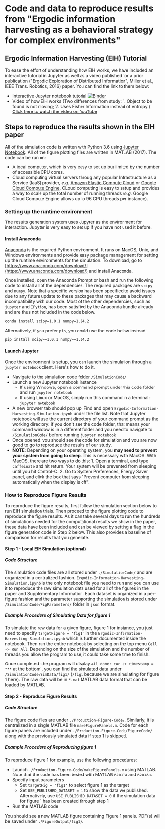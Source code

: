 # Code and data to reproduce results from "Ergodic information harvesting as a behavioral strategy for complex environments"

## Ergodic Information Harvesting (EIH) Tutorial
To ease the effort of understanding how EIH works, we have included an interactive tutorial in Jupyter as well as a video published for a prior publication ("Ergodic Exploration of Distributed Information", Miller et al., IEEE Trans. Robotics, 2016) paper. You can find the link to them below:
- Interactive Jupyter notebook tutorial [![Binder](https://mybinder.org/badge.svg)](https://mybinder.org/v2/gh/MacIver-Lab/Ergodic-Information-Harvesting/master?filepath=Tutorial%2FErgodic_Information_Harvesting_Tutorial.ipynb)
- Video of how EIH works (Two differences from study: 1. Object to be found is not moving; 2. Uses Fisher Information instead of entropy.) [Click here to watch the video on YouTube](https://youtu.be/QZ9fGYmJ0G0)

## Steps to reproduce the results shown in the EIH paper
All of the simulation code is written with Python 3.6 using [Jupyter Notebook](http://jupyter.org/). All of the figure plotting files are written in MATLAB (2017). The code can be run on:
- A local computer, which is very easy to set up but limited by the number of accessible CPU cores.
- Cloud computing virtual servers throug any popular Infrastructure as a Service (IaaS) provider, *e.g.* [Amazon Elastic Compute Cloud](https://aws.amazon.com/ec2/) or [Google Cloud Compute Engine](https://cloud.google.com/compute/). CLoud computing is easy to setup and provides a way to scale up the total number of running threads (*e.g.* Google Cloud Compute Engine allows up to 96 CPU threads per instance).

### Setting up the runtime environment
The results generation system uses Jupyter as the environment for interaction. Jupyter is very easy to set up if you have not used it before.

#### Install Anaconda 
[Anaconda](https://www.anaconda.com/download/) is the required Python environment. It runs on MacOS, Unix, and Windows environments and provide easy package management for setting up the runtime environments for the simulation. To download, go to [https://www.anaconda.com/download/](https://www.anaconda.com/download/) and install Anaconda.

Once installed, open the Anaconda Prompt or bash and run the following code to install all of the dependencies.
The required packages are `scipy` and `numpy`. Note that a specific version has been specified to avoid issues due to any future update to these packages that may cause a backward incompatibility with our code. Most of the other dependencies, such as `jupyter` and `IPython`, has been satisfied by the Anaconda bundle already and are thus not included in the code below.
```bash
conda install scipy=1.0.1 numpy=1.14.2
```
Alternatively, if you prefer `pip`, you could use the code below instead.
```bash
pip install scipy==1.0.1 numpy==1.14.2
```

#### Launch Jupyter
Once the environment is setup, you can launch the simulation through a `jupyter notebook` client. Here's how to do it.
- Navigate to the simulation code folder `/SimulationCode/`
- Launch a new Jupyter notebook instance
  - If using Windows, open a command prompt under this code folder and run `jupyter notebook`
  - If using Linux or MacOS, simply run this command in a terminal: `jupyter notebook` 
- A new browser tab should pop up. Find and open `Ergodic-Information-Harvesting-Simulation.ipynb` under the file list. Note that Jupyter notebook will use the current directory of your command prompt as the working directory: if you don't see the code folder, that means your command window is in a different folder and you need to navigate to `/SimulationCode/` before running `jupyter notebook`
- Once opened, you should see the code for simulation and you are now good to go to reproduce the results of our study.
- **NOTE**: Depending on your operating system, you **may need to prevent your system from going to sleep**. This is necessary with MacOS. With MacOS, there are two ways to do this: 1. Open a terminal, and type `caffeinate` and hit return. Your system will be prevented from sleeping until you hit Control-C. 2. Go to System Preferences, Energy Saver panel, and click the box that says "Prevent computer from sleeping automatically when the display is off".

### How to Reproduce Figure Results
To reproduce the figure results, first follow the simulation section below to run EIH simulation trials. Then proceed to the figure plotting code to reproduce the figure results. As it can take several days to run the hundreds of simulations needed for the computational results we show in the paper, these data have been included and can be viewed by setting a flag in the figure generation code in Step 2 below. This also provides a baseline of comparison for results that you generate.

#### Step 1 - Local EIH Simulation (optional)
##### Code Structure
The simulation code files are all stored under `./SimulationCode/` and are organized in a centralized fashion. `Ergodic-Information-Harvesting-Simulation.ipynb` is the only notebook file you need to run and you can use it to reproduce the raw simulation data used for all of the figures in the paper and Supplementary Information. Each dataset is organized in a per-figure fashion and the parameter supporting the simulation is stored under `/SimulationCode/FigParameters/` folder in `json` format.

##### Example Procedure of Simulating Data for figure 1
To simulate the raw data for a given figure, figure 1 for instance, you just need to specify `targetFigure = 'fig1'` in the `Ergodic-Information-Harvesting-Simulation.ipynb` which is further documented inside the notebook. Then run the entire notebook by selecting on the top menu `Cell -> Run All`. Depending on the size of the simulation and the number of threads you allow the program to use, it could take some time to finish. 

Once completed (the program will display `All done! EOF at timestamp = ***` at the bottom), you can find the simulated data under `/SimulationCode/SimData/fig1/` (`/fig1` because we are simulating for figure 1 here). The raw data will be in `*.mat` MATLAB data format that can be loaded by MATLAB.

#### Step 2 - Reproduce Figure Results
##### Code Structure
The figure code files are under `./Production-Figure-Code/`. Similarly, it is centralized in a single MATLAB file `makeFigurePanels.m`. Code for each figure panels are included under `./Production-Figure-Code/FigureCode/` along with the previously simulated data if step 1 is skipped.

##### Example Procedure of Reproducing figure 1
To reproduce figure 1 for example, use the following procedures:
- Launch `./Production-Figure-Code/makeFigurePanels.m` using MATLAB. Note that the code has been tested with MATLAB `R2017a` and `R2018a`.
- Specify input parameters
  - Set `targetFig = 'fig1'` to select figure 1 as the target
  - Set `USE_PUBLISHED_DATASET = 1` to show the data we published. Alternatively, use `USE_PUBLISHED_DATASET = 0` if the simulation data for figure 1 has been created through step 1
- Run the MATLAB code

You should see a new MATLAB figure containing Figure 1 panels. PDF(s) will be saved under `./FigureOutput/fig1/`.

